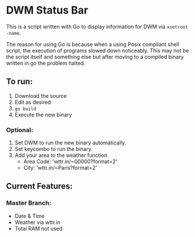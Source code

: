 # DWM Status Bar
This is a script written with Go to display information for DWM via `xsetroot -name`.

The reason for using Go is because when a using Posix compliant shell script, the execution of programs slowed down noticeably.
This may not be the script itself and something else but after moving to a 
compiled binary written in go the problem halted.

## To run:
1. Download the source
1. Edit as desired
1. `go build`
2. Execute the new binary

### Optional:
1. Set DWM to run the new binary automatically.
2. Set keycombo to run the binary.
3. Add your area to the weather function
   - Area Code: 'wttr.in/~00000?format=2' 
   - City: 'wttr.in/~Paris?format=2'

## Current Features:
### Master Branch:
- Date & Time
- Weather via wttr.in
- Total RAM not used